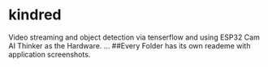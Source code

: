 # kindred
Video streaming and object detection via tenserflow and using ESP32 Cam AI Thinker as the Hardware.
...
##Every Folder has its own reademe with application screenshots.

